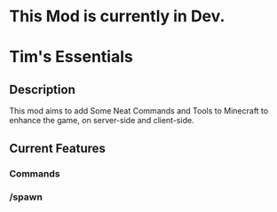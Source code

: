 # This Mod is currently in Dev.

# Tim's Essentials

## Description

This mod aims to add Some Neat Commands and Tools to Minecraft to enhance the game,
on server-side and client-side.

## Current Features

### Commands

### /spawn



